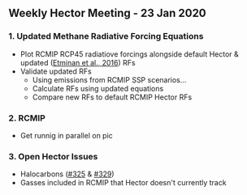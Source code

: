 ## Weekly Hector Meeting - 23 Jan 2020

### 1. Updated Methane Radiative Forcing Equations
* Plot RCMIP RCP45 radiatiove forcings alongside default Hector & updated ([Etminan et al., 2016](https://agupubs.onlinelibrary.wiley.com/doi/full/10.1002/2016GL071930)) RFs
* Validate updated RFs
   * Using emissions from RCMIP SSP scenarios...
   * Calculate RFs using updated equations
   * Compare new RFs to default RCMIP Hector RFs
   
### 2. RCMIP
* Get runnig in parallel on pic

### 3. Open Hector Issues
* Halocarbons ([#325](https://github.com/JGCRI/hector/issues/325) & [#329](https://github.com/JGCRI/hector/issues/329))
* Gasses included in RCMIP that Hector doesn't currently track
